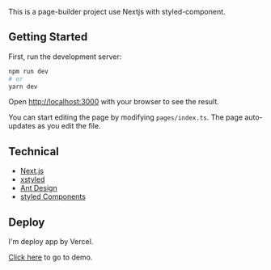 This is a page-builder project use Nextjs with styled-component.

## Getting Started

First, run the development server:

```bash
npm run dev
# or
yarn dev
```

Open [http://localhost:3000](http://localhost:3000) with your browser to see the result.

You can start editing the page by modifying `pages/index.ts`. The page auto-updates as you edit the file.

## Technical

- [Next.js](https://nextjs.org/docs)
- [xstyled](https://xstyled.dev) 
- [Ant Design](https://ant.design)
- [styled Components](https://styled-components.com/)



## Deploy 
I'm deploy app by Vercel.

[Click here](https://page-builder-alpha.vercel.app/) to go to demo.
